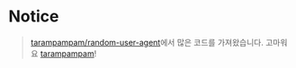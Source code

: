 # Notice

> [tarampampam/random-user-agent](https://github.com/tarampampam/random-user-agent/tree/master)에서 많은 코드를 가져왔습니다. 고마워요 [tarampampam](https://github.com/tarampampam)!
